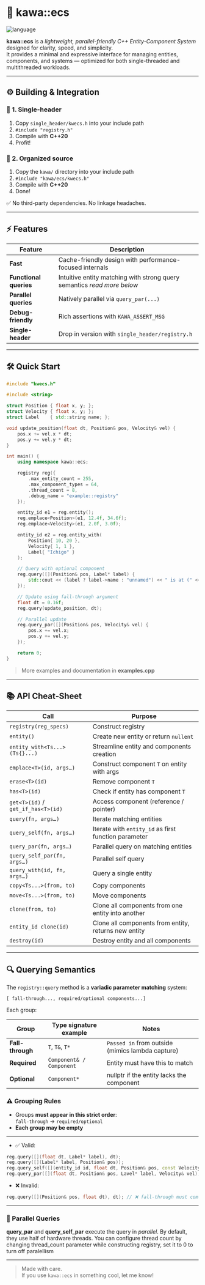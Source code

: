# 🧩 kawa::ecs

![language](https://img.shields.io/badge/C%2B%2B-20-blue.svg)

**kawa::ecs** is a *lightweight, parallel-friendly C++ Entity-Component System* designed for clarity, speed, and simplicity.  
It provides a minimal and expressive interface for managing entities, components, and systems — optimized for both single-threaded and multithreaded workloads.

---

## ⚙️ Building & Integration

### 🔹 1. Single-header
1. Copy `single_header/kwecs.h` into your include path  
2. `#include "registry.h"`  
3. Compile with **C++20**  
4. Profit!

### 🔹 2. Organized source
1. Copy the `kawa/` directory into your include path  
2. `#include "kawa/ecs/kwecs.h"`  
3. Compile with **C++20**  
4. Done!

✅ No third-party dependencies. No linkage headaches.

---

## ⚡ Features

| Feature                    | Description                                                            |
|---------------------------|-------------------------------------------------------------------------|
| **Fast**                  | Cache-friendly design with performance-focused internals                |
| **Functional queries**    | Intuitive entity matching with strong query semantics *read more below* |
| **Parallel queries**      | Natively parallel via `query_par(...)`                                  |
| **Debug-friendly**        | Rich assertions with `KAWA_ASSERT_MSG`                                  |
| **Single-header**         | Drop in version with `single_header/registry.h`                         |

---

## 🛠️ Quick Start

```cpp
#include "kwecs.h"

#include <string>

struct Position { float x, y; };
struct Velocity { float x, y; };
struct Label    { std::string name; };

void update_position(float dt, Position& pos, Velocity& vel) {
    pos.x += vel.x * dt;
    pos.y += vel.y * dt;
}

int main() {
    using namespace kawa::ecs;

    registry reg({
        .max_entity_count = 255,
        .max_component_types = 64,
        .thread_count = 8,
        .debug_name = "example::registry"
    });

    entity_id e1 = reg.entity();
    reg.emplace<Position>(e1, 12.4f, 34.6f);
    reg.emplace<Velocity>(e1, 2.0f, 3.0f);

    entity_id e2 = reg.entity_with(
        Position{ 10, 20 },
        Velocity{ 1, 1 },
        Label{ "Ichigo" }
    );

    // Query with optional component
    reg.query([](Position& pos, Label* label) {
        std::cout << (label ? label->name : "unnamed") << " is at (" << pos.x << ", " << pos.y << ")\n";
    });

    // Update using fall-through argument
    float dt = 0.16f;
    reg.query(update_position, dt);

    // Parallel update
    reg.query_par([](Position& pos, Velocity& vel) {
        pos.x += vel.x;
        pos.y += vel.y;
    });

    return 0;
}

```
> More examples and documentation in **examples.cpp**
---

## 📚 API Cheat‑Sheet

| Call                                 | Purpose                                              |
| ------------------------------------ | ---------------------------------------------------- |
| `registry(reg_specs)`                | Construct registry                                   |
| `entity()`                           | Create new entity or return `nullent`                |
| `entity_with<Ts...>(Ts{}...)`        | Streamline entity and components creation            |
| `emplace<T>(id, args…)`              | Construct component `T` on entity with args          |
| `erase<T>(id)`                       | Remove component `T`                                 |
| `has<T>(id)`                         | Check if entity has component `T`                    |
| `get<T>(id)` / `get_if_has<T>(id)`   | Access component (reference / pointer)               |
| `query(fn, args…)`                   | Iterate matching entities                            |
| `query_self(fn, args…)`              | Iterate with `entity_id` as first function parameter |
| `query_par(fn, args…)`               | Parallel query on matching entities                  |
| `query_self_par(fn, args…)`          | Parallel self query                                  |
| `query_with(id, fn, args…)`          | Query a single entity                                |
| `copy<Ts...>(from, to)`              | Copy components                                      |
| `move<Ts...>(from, to)`              | Move components                                      |
| `clone(from, to)`                    | Clone all components from one entity into another    |
| `entity_id clone(id)`                | Clone all components from entity, returns new entity |
| `destroy(id)`                        | Destroy entity and all components                    |


---

## 🔍 Querying Semantics

The `registry::query` method is a **variadic parameter matching** system:

```
[ fall-through..., required/optional components...]
```

Each group:

| Group            | Type signature example        | Notes                                            |
|------------------|-------------------------------|--------------------------------------------------|
| **Fall-through** | `T`, `T&`, `T*`               | `Passed in` from outside (mimics lambda capture) |
| **Required**     | `Component& / Component`      | Entity must have this to match                   |
| **Optional**     | `Component*`                  | nullptr if the entity lacks the component        |

### ⚠️ Grouping Rules

- Groups **must appear in this strict order**:  
  `fall-through` → `required/optional`
- **Each group may be empty**
 
---

- ✅ Valid:

```cpp
reg.query([](float dt, Label* label), dt);
reg.query([](Label* label, Position& pos));
reg.query_self([](entity_id id, float dt, Position& pos, const Velocity& vel), dt);
reg.query_par([](float dt, Position& pos, Lavel* label, Velocity& vel), dt);
```

- ❌ Invalid:

```cpp
reg.query([](Position& pos, float dt), dt); // ❌ fall-through must come first
```

---

### 🧵 Parallel Queries
**query_par** and **query_self_par** execute the query in *parallel*.
By default, they use half of hardware threads.
You can configure thread count by changing thread_count parameter while constructing registry, set it to 0 to turn off paralellism

---

> Made with care.  
> If you use `kawa::ecs` in something cool, let me know!
